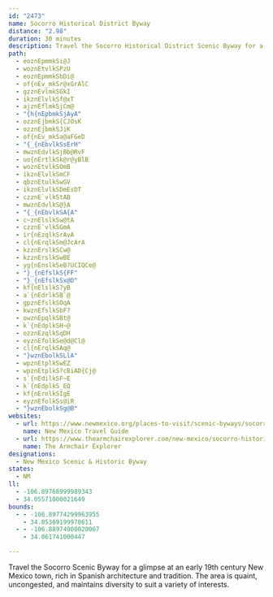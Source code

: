 ```yaml
---
id: "2473"
name: Socorro Historical District Byway
distance: "2.98"
duration: 30 minutes
description: Travel the Socorro Historical District Scenic Byway for a glimpse at an early 19th century New Mexico town, rich in Spanish architecture and tradition. The area is quaint, uncongested, and maintains diversity to suit a variety of interests.
path:
  - eoznEpmmkSi@J
  - woznEtvlkSPzU
  - eoznEpmmkSbDi@
  - of{nEv_mkSr@xGrAlC
  - gzznEvlmkSGkI
  - ikznElvlkSf@xT
  - ajznEflmkSjCm@
  - "{h{nEpbmkSjAyA"
  - ozznEjbmkS{CJOsK
  - ozznEjbmkSJiK
  - of{nEv_mkSa@aFGeD
  - "{_{nEbvlkSsErH"
  - mwznEdvlkSjBb@RvF
  - uo{nErtlkSk@r@yBlB
  - woznEtvlkSOmB
  - ikznElvlkSmCF
  - qbznEtulkSwGV
  - ikznElvlkSDmEsDT
  - czznE`vlkStAB
  - mwznEdvlkS@}A
  - "{_{nEbvlkSA{A"
  - c~znElslkSw@tA
  - czznE`vlkSGmA
  - ir{nEzqlkSrAvA
  - cl{nErqlkSm@JcArA
  - kzznErslkSCw@
  - kzznErslkSwBE
  - yg{nEnslkSeB?UCIQCe@
  - "}_{nEfslkS{FF"
  - "}_{nEfslkSx@D"
  - kf{nElslkS?yB
  - a`{nEdrlkSB`@
  - gpznEfslkSOqA
  - kwznEfslkSbF?
  - owznEpqlkSBt@
  - k`{nEdplkSH~@
  - ozznEzqlkSqDH
  - eyznEfolkSe@d@Cl@
  - cl{nErqlkSAq@
  - "}wznEbolkSLlA"
  - wpznEtplkSwEZ
  - wpznEtplkS?cBiAD{Cj@
  - s`{nEdilkSF~E
  - k`{nEdplkS_EQ
  - kf{nErolkSIgE
  - eyznEfolkSs@iR
  - "}wznEbolkSg@B"
websites:
  - url: https://www.newmexico.org/places-to-visit/scenic-byways/socorro-historic-district/
    name: New Mexico Travel Guide
  - url: https://www.thearmchairexplorer.com/new-mexico/socorro-historic-byway.php
    name: The Armchair Explorer
designations:
  - New Mexico Scenic & Historic Byway
states:
  - NM
ll:
  - -106.89768999989343
  - 34.05571000021649
bounds:
  - - -106.89774299963955
    - 34.05369199978611
  - - -106.88974000020067
    - 34.061741000447

---
```


Travel the Socorro Scenic Byway for a glimpse at an early 19th century New Mexico town, rich in Spanish architecture and tradition. The area is quaint, uncongested, and maintains diversity to suit a variety of interests.
